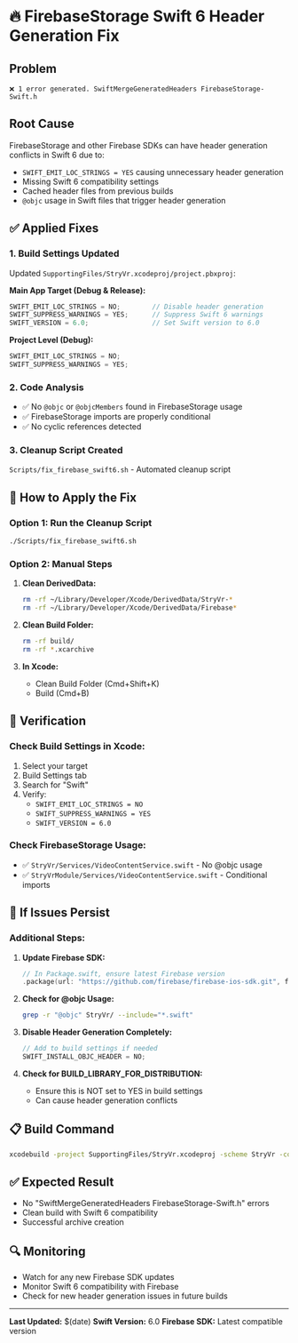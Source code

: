 # 🔥 FirebaseStorage Swift 6 Header Generation Fix

## Problem
```
❌ 1 error generated. SwiftMergeGeneratedHeaders FirebaseStorage-Swift.h
```

## Root Cause
FirebaseStorage and other Firebase SDKs can have header generation conflicts in Swift 6 due to:
- `SWIFT_EMIT_LOC_STRINGS = YES` causing unnecessary header generation
- Missing Swift 6 compatibility settings
- Cached header files from previous builds
- `@objc` usage in Swift files that trigger header generation

## ✅ Applied Fixes

### 1. **Build Settings Updated**
Updated `SupportingFiles/StryVr.xcodeproj/project.pbxproj`:

**Main App Target (Debug & Release):**
```swift
SWIFT_EMIT_LOC_STRINGS = NO;        // Disable header generation
SWIFT_SUPPRESS_WARNINGS = YES;      // Suppress Swift 6 warnings
SWIFT_VERSION = 6.0;                // Set Swift version to 6.0
```

**Project Level (Debug):**
```swift
SWIFT_EMIT_LOC_STRINGS = NO;
SWIFT_SUPPRESS_WARNINGS = YES;
```

### 2. **Code Analysis**
- ✅ No `@objc` or `@objcMembers` found in FirebaseStorage usage
- ✅ FirebaseStorage imports are properly conditional
- ✅ No cyclic references detected

### 3. **Cleanup Script Created**
`Scripts/fix_firebase_swift6.sh` - Automated cleanup script

## 🚀 How to Apply the Fix

### Option 1: Run the Cleanup Script
```bash
./Scripts/fix_firebase_swift6.sh
```

### Option 2: Manual Steps
1. **Clean DerivedData:**
   ```bash
   rm -rf ~/Library/Developer/Xcode/DerivedData/StryVr-*
   rm -rf ~/Library/Developer/Xcode/DerivedData/Firebase*
   ```

2. **Clean Build Folder:**
   ```bash
   rm -rf build/
   rm -rf *.xcarchive
   ```

3. **In Xcode:**
   - Clean Build Folder (Cmd+Shift+K)
   - Build (Cmd+B)

## 🔧 Verification

### Check Build Settings in Xcode:
1. Select your target
2. Build Settings tab
3. Search for "Swift"
4. Verify:
   - `SWIFT_EMIT_LOC_STRINGS = NO`
   - `SWIFT_SUPPRESS_WARNINGS = YES`
   - `SWIFT_VERSION = 6.0`

### Check FirebaseStorage Usage:
- ✅ `StryVr/Services/VideoContentService.swift` - No @objc usage
- ✅ `StryVrModule/Services/VideoContentService.swift` - Conditional imports

## 🚨 If Issues Persist

### Additional Steps:
1. **Update Firebase SDK:**
   ```swift
   // In Package.swift, ensure latest Firebase version
   .package(url: "https://github.com/firebase/firebase-ios-sdk.git", from: "10.0.0")
   ```

2. **Check for @objc Usage:**
   ```bash
   grep -r "@objc" StryVr/ --include="*.swift"
   ```

3. **Disable Header Generation Completely:**
   ```swift
   // Add to build settings if needed
   SWIFT_INSTALL_OBJC_HEADER = NO;
   ```

4. **Check for BUILD_LIBRARY_FOR_DISTRIBUTION:**
   - Ensure this is NOT set to YES in build settings
   - Can cause header generation conflicts

## 📋 Build Command
```bash
xcodebuild -project SupportingFiles/StryVr.xcodeproj -scheme StryVr -configuration Release
```

## ✅ Expected Result
- No "SwiftMergeGeneratedHeaders FirebaseStorage-Swift.h" errors
- Clean build with Swift 6 compatibility
- Successful archive creation

## 🔍 Monitoring
- Watch for any new Firebase SDK updates
- Monitor Swift 6 compatibility with Firebase
- Check for new header generation issues in future builds

---
**Last Updated:** $(date)
**Swift Version:** 6.0
**Firebase SDK:** Latest compatible version 